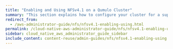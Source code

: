 ```yaml
---
title: "Enabling and Using NFSv4.1 on a Qumulo Cluster"
summary: "This section explains how to configure your cluster for a supported export configuration and enable or disable NFSv4.1 on your cluster."
redirect_from:
  - /aws-administrator-guide/nfs/nfsv4.1-enabling-using.html
permalink: /cloud-native-aws-administrator-guide/nfs/nfsv4.1-enabling-using.html
sidebar: cloud_native_aws_administrator_guide_sidebar
include_content: content-reuse/admin-guides/nfs/nfsv4.1-enabling-using.md
---
```


